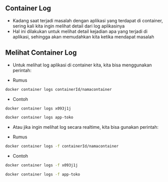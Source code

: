 ## Container Log

- Kadang saat terjadi masalah dengan aplikasi yang terdapat di container, sering kali kita ingin melihat detail dari log aplikasinya
- Hal ini dilakukan untuk melihat detail kejadian apa yang terjadi di aplikasi, sehingga akan memudahkan kita ketika mendapat masalah

## Melihat Container Log
- Untuk melihat log aplikasi di container kita, kita bisa menggunakan perintah:
+ Rumus
```bash
docker container logs containerId/namacontainer
```
+ Contoh
```bash
docker container logs x093j1j
```
```bash
docker container logs app-toko
```
- Atau jika ingin melihat log secara realtime, kita bisa gunakan perintah:
+ Rumus
```bash
docker container logs -f containerId/namacontainer
```
+ Contoh
```bash
docker container logs -f x093j1j
```
```bash
docker container logs -f app-toko
```